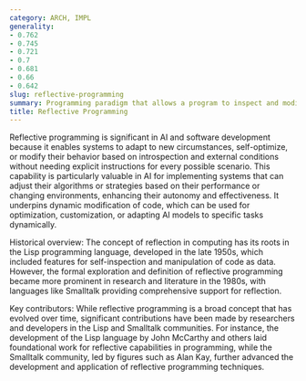 ```yaml
---
category: ARCH, IMPL
generality:
- 0.762
- 0.745
- 0.721
- 0.7
- 0.681
- 0.66
- 0.642
slug: reflective-programming
summary: Programming paradigm that allows a program to inspect and modify its own structure and behavior at runtime.
title: Reflective Programming
---
```


Reflective programming is significant in AI and software development because it enables systems to adapt to new circumstances, self-optimize, or modify their behavior based on introspection and external conditions without needing explicit instructions for every possible scenario. This capability is particularly valuable in AI for implementing systems that can adjust their algorithms or strategies based on their performance or changing environments, enhancing their autonomy and effectiveness. It underpins dynamic modification of code, which can be used for optimization, customization, or adapting AI models to specific tasks dynamically.

Historical overview: The concept of reflection in computing has its roots in the Lisp programming language, developed in the late 1950s, which included features for self-inspection and manipulation of code as data. However, the formal exploration and definition of reflective programming became more prominent in research and literature in the 1980s, with languages like Smalltalk providing comprehensive support for reflection.

Key contributors: While reflective programming is a broad concept that has evolved over time, significant contributions have been made by researchers and developers in the Lisp and Smalltalk communities. For instance, the development of the Lisp language by John McCarthy and others laid foundational work for reflective capabilities in programming, while the Smalltalk community, led by figures such as Alan Kay, further advanced the development and application of reflective programming techniques.